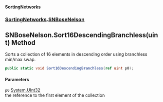 #### [SortingNetworks](./index.md 'index')
### [SortingNetworks](./SortingNetworks.md 'SortingNetworks').[SNBoseNelson](./SortingNetworks-SNBoseNelson.md 'SortingNetworks.SNBoseNelson')
## SNBoseNelson.Sort16DescendingBranchless(uint) Method
Sorts a collection of 16 elements in descending order using branchless min/max swap.  
```csharp
public static void Sort16DescendingBranchless(ref uint p0);
```
#### Parameters
<a name='SortingNetworks-SNBoseNelson-Sort16DescendingBranchless(uint)-p0'></a>
`p0` [System.UInt32](https://docs.microsoft.com/en-us/dotnet/api/System.UInt32 'System.UInt32')  
the reference to the first element of the collection  
  
